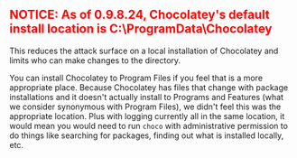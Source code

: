 ## <span style="color:red;">NOTICE: As of 0.9.8.24, Chocolatey's default install location is C:\ProgramData\Chocolatey</span>
This reduces the attack surface on a local installation of Chocolatey and limits who can make changes to the directory.

You can install Chocolatey to Program Files if you feel that is a more appropriate place. Because Chocolatey has files that change with package installations and it doesn't actually install to Programs and Features (what we consider synonymous with Program Files), we didn't feel this was the appropriate location. Plus with logging currently all in the same location, it would mean you would need to run `choco` with administrative permission to do things like searching for packages, finding out what is installed locally, etc.